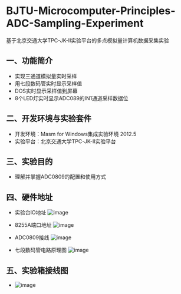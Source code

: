 # BJTU-Microcomputer-Principles-ADC-Sampling-Experiment
 基于北京交通大学TPC-JK-II实验平台的多点模拟量计算机数据采集实验

## 一、功能简介
- 实现三通道模拟量实时采样
- 用七段数码管实时显示采样值
- DOS实时显示采样值到屏幕
- 8个LED灯实时显示ADC089的IN1通道采样数据位

## 二、开发环境与实验套件
-  开发环境：Masm for Windows集成实验环境 2012.5
-  实验平台：北京交通大学TPC-JK-II实验平台

## 三、实验目的
- 理解并掌握ADC0809的配置和使用方式

## 四、硬件地址
- 实验台IO地址
  ![image](https://github.com/user-attachments/assets/b1eda35e-a01f-409b-8f49-89c7b46348cd)
  
- 8255A端口地址
   ![image](https://github.com/user-attachments/assets/e8c04f0e-f7c6-42cd-9990-e88b31a0a9ae)

- ADC0809接线
   ![image](https://github.com/user-attachments/assets/c9b83454-db80-4ac9-bb6b-97fb0f04fa7d)

- 七段数码管电路原理图
  ![image](https://github.com/user-attachments/assets/6bba9cb9-ed24-4c65-b1a6-93cdef1a71d8)

## 五、实验箱接线图
- ![image](https://github.com/user-attachments/assets/90bc296b-084e-4019-a752-650318ecee47)
